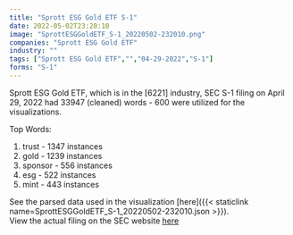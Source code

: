 ```yaml
---
title: "Sprott ESG Gold ETF S-1"
date: 2022-05-02T23:20:10
image: "SprottESGGoldETF_S-1_20220502-232010.png"
companies: "Sprott ESG Gold ETF"
industry: ""
tags: ["Sprott ESG Gold ETF","","04-29-2022","S-1"]
forms: "S-1"
---
```

Sprott ESG Gold ETF, which is in the  [6221] industry, SEC S-1 filing on April 29, 2022 had 33947 (cleaned) words - 600 were utilized for the visualizations.

Top Words:
1. trust - 1347 instances
2. gold - 1239 instances
3. sponsor - 556 instances
4. esg - 522 instances
5. mint - 443 instances


See the parsed data used in the visualization [here]({{< staticlink name=SprottESGGoldETF_S-1_20220502-232010.json >}}).  
View the actual filing on the SEC website [here](https://www.sec.gov/Archives/edgar/data/1837824/0000919574-22-002946.txt)